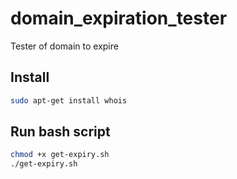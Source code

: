 # domain_expiration_tester
Tester of domain to expire


## Install

```bash
sudo apt-get install whois
```

## Run bash script

```bash
chmod +x get-expiry.sh
./get-expiry.sh
```